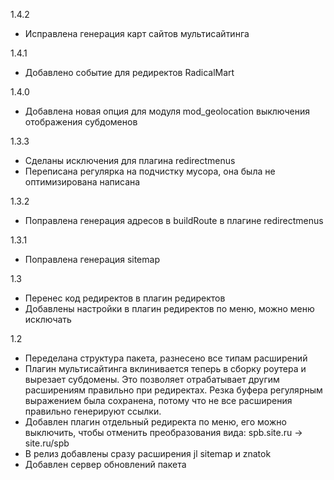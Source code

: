 1.4.2
- Исправлена генерация карт сайтов мультисайтинга

1.4.1
- Добавлено событие для редиректов RadicalMart

1.4.0
- Добавлена новая опция для модуля mod_geolocation выключения отображения субдоменов

1.3.3
- Сделаны исключения для плагина redirectmenus
- Переписана регулярка на подчистку мусора, она была не оптимизирована написана

1.3.2
- Поправлена генерация адресов в buildRoute в плагине redirectmenus

1.3.1
- Поправлена генерация sitemap

1.3
- Перенес код редиректов в плагин редиректов
- Добавлены настройки в плагин редиректов по меню, можно меню исключать

1.2
- Переделана структура пакета, разнесено все типам расширений
- Плагин мультисайтинга вклинивается теперь в сборку роутера и вырезает субдомены. Это позволяет отрабатывает другим расширениям правильно при редиректах. Резка буфера регулярным выражением была сохранена, потому что не все расширения правильно генерируют ссылки.
- Добавлен плагин отдельный редиректа по меню, его можно выключить, чтобы отменить преобразования вида: spb.site.ru -> site.ru/spb
- В релиз добавлены сразу расширения jl sitemap и znatok
- Добавлен сервер обновлений пакета
